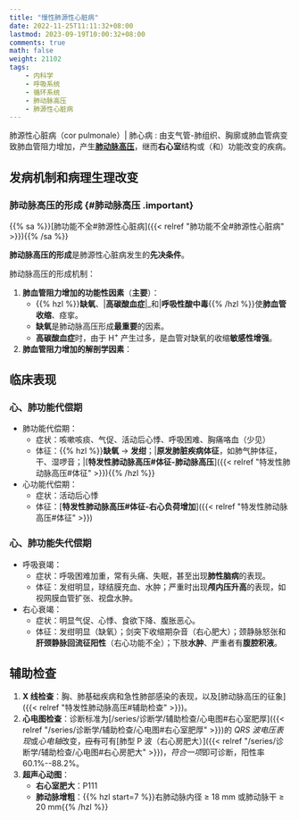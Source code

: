 ```yaml
---
title: "慢性肺源性心脏病"
date: 2022-11-25T11:11:32+08:00
lastmod: 2023-09-19T10:00:32+08:00
comments: true
math: false
weight: 21102
tags:
    - 内科学
    - 呼吸系统
    - 循环系统
    - 肺动脉高压
    - 肺源性心脏病
---
```


肺源性心脏病（cor pulmonale）| 肺心病
: 由支气管-肺组织、胸廓或肺血管病变致肺血管阻力增加，产生[**肺动脉高压**](#肺动脉高压)，继而**右心室**结构或（和）功能改变的疾病。

<!--more-->

## 发病机制和病理生理改变

### 肺动脉高压的形成 {#肺动脉高压 .important}

{{% sa %}}[肺功能不全#肺源性心脏病]({{< relref "肺功能不全#肺源性心脏病" >}}){{% /sa %}}

**肺动脉高压的形成**是肺源性心脏病发生的**先决条件**。

肺动脉高压的形成机制：

1. **肺血管阻力增加的功能性因素**（**主要**）：
    - {{% hzl %}}**缺氧**、|**高碳酸血症**|_和|**呼吸性酸中毒**{{% /hzl %}}使**肺血管收缩**、痉挛。
    - **缺氧**是肺动脉高压形成**最重要**的因素。
    - **高碳酸血症**时，由于 H<sup>+</sup> 产生过多，是血管对缺氧的收缩**敏感性增强**。
2. **肺血管阻力增加的解剖学因素**：


## 临床表现

### 心、肺功能代偿期

- 肺功能代偿期：
    - 症状：咳嗽咳痰、气促、活动后心悸、呼吸困难、胸痛咯血（少见）
    - 体征：{{% hzl %}}**缺氧** → **发绀**；|**原发肺脏疾病体征**，如肺气肿体征，干、湿啰音；|[**特发性肺动脉高压#体征-肺动脉高压**]({{< relref "特发性肺动脉高压#体征" >}}){{% /hzl %}}
- 心功能代偿期：
    - 症状：活动后心悸
    - 体征：[**特发性肺动脉高压#体征-右心负荷增加**]({{< relref "特发性肺动脉高压#体征" >}})

### 心、肺功能失代偿期

- 呼吸衰竭：
    - 症状：呼吸困难加重，常有头痛、失眠，甚至出现**肺性脑病**的表现。
    - 体征：发绀明显，球结膜充血、水肿；严重时出现**颅内压升高**的表现，如视网膜血管扩张、视盘水肿。
- 右心衰竭：
    - 症状：明显气促、心悸、食欲下降、腹胀恶心。
    - 体征：发绀明显（缺氧）；剑突下收缩期杂音（右心肥大）；颈静脉怒张和**肝颈静脉回流征阳性**（右心功能不全）；下肢**水肿**、严重者有**腹腔积液**。

## 辅助检查

1. **X 线检查**：胸、肺基础疾病和急性肺部感染的表现，以及[肺动脉高压的征象]({{< relref "特发性肺动脉高压#辅助检查" >}})。
2. **心电图检查**：诊断标准为[/series/诊断学/辅助检查/心电图#右心室肥厚]({{< relref "/series/诊断学/辅助检查/心电图#右心室肥厚" >}})的 *QRS 波电压表现*或*心电轴*改变，~~应有~~可有[肺型 P 波（右心房肥大）]({{< relref "/series/诊断学/辅助检查/心电图#右心房肥大" >}})，*符合一项*即可诊断，阳性率 60.1%--88.2%。
3. **超声心动图**：
    - **右心室肥大**：P111
    - **肺动脉增粗**：{{% hzl start=7 %}}右肺动脉内径 ≥ 18 mm 或肺动脉干 ≥ 20 mm{{% /hzl %}}
